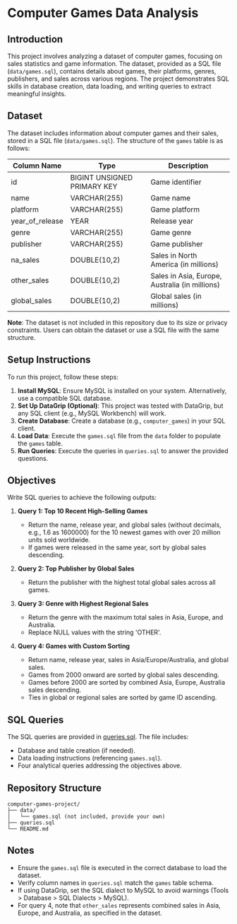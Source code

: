 # Computer Games Data Analysis

## Introduction
This project involves analyzing a dataset of computer games, focusing on sales statistics and game information. The dataset, provided as a SQL file (`data/games.sql`), contains details about games, their platforms, genres, publishers, and sales across various regions. The project demonstrates SQL skills in database creation, data loading, and writing queries to extract meaningful insights.

## Dataset
The dataset includes information about computer games and their sales, stored in a SQL file (`data/games.sql`). The structure of the `games` table is as follows:

| Column Name       | Type                  | Description                          |
|-------------------|-----------------------|--------------------------------------|
| id                | BIGINT UNSIGNED PRIMARY KEY | Game identifier                     |
| name              | VARCHAR(255)          | Game name                            |
| platform          | VARCHAR(255)          | Game platform                        |
| year_of_release   | YEAR                  | Release year                         |
| genre             | VARCHAR(255)          | Game genre                           |
| publisher         | VARCHAR(255)          | Game publisher                       |
| na_sales          | DOUBLE(10,2)          | Sales in North America (in millions) |
| other_sales       | DOUBLE(10,2)          | Sales in Asia, Europe, Australia (in millions) |
| global_sales      | DOUBLE(10,2)          | Global sales (in millions)           |

**Note**: The dataset is not included in this repository due to its size or privacy constraints. Users can obtain the dataset or use a SQL file with the same structure.

## Setup Instructions
To run this project, follow these steps:

1. **Install MySQL**: Ensure MySQL is installed on your system. Alternatively, use a compatible SQL database.
2. **Set Up DataGrip (Optional)**: This project was tested with DataGrip, but any SQL client (e.g., MySQL Workbench) will work.
3. **Create Database**: Create a database (e.g., `computer_games`) in your SQL client.
4. **Load Data**: Execute the `games.sql` file from the `data` folder to populate the `games` table.
5. **Run Queries**: Execute the queries in `queries.sql` to answer the provided questions.

## Objectives
Write SQL queries to achieve the following outputs:

1. **Query 1: Top 10 Recent High-Selling Games**
   - Return the name, release year, and global sales (without decimals, e.g., 1.6 as 1600000) for the 10 newest games with over 20 million units sold worldwide.
   - If games were released in the same year, sort by global sales descending.

2. **Query 2: Top Publisher by Global Sales**
   - Return the publisher with the highest total global sales across all games.

3. **Query 3: Genre with Highest Regional Sales**
   - Return the genre with the maximum total sales in Asia, Europe, and Australia.
   - Replace NULL values with the string 'OTHER'.

4. **Query 4: Games with Custom Sorting**
   - Return name, release year, sales in Asia/Europe/Australia, and global sales.
   - Games from 2000 onward are sorted by global sales descending.
   - Games before 2000 are sorted by combined Asia, Europe, Australia sales descending.
   - Ties in global or regional sales are sorted by game ID ascending.

## SQL Queries
The SQL queries are provided in [queries.sql](queries.sql). The file includes:
- Database and table creation (if needed).
- Data loading instructions (referencing `games.sql`).
- Four analytical queries addressing the objectives above.


## Repository Structure
```
computer-games-project/
├── data/
│   └── games.sql (not included, provide your own)
├── queries.sql
└── README.md
```

## Notes
- Ensure the `games.sql` file is executed in the correct database to load the dataset.
- Verify column names in `queries.sql` match the `games` table schema.
- If using DataGrip, set the SQL dialect to MySQL to avoid warnings (Tools > Database > SQL Dialects > MySQL).
- For query 4, note that `other_sales` represents combined sales in Asia, Europe, and Australia, as specified in the dataset.

